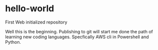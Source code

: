 # hello-world
First Web initialized repository

Well this is the beginning.  Publishing to git will start me done the path of learning new coding languages.
Specfically AWS cli in Powershell and Python.
